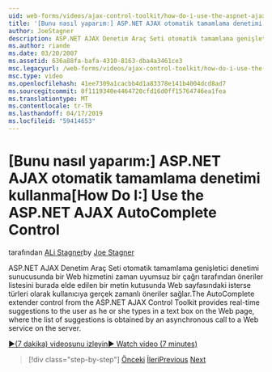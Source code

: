 ```yaml
---
uid: web-forms/videos/ajax-control-toolkit/how-do-i-use-the-aspnet-ajax-autocomplete-control
title: '[Bunu nasıl yaparım:] ASP.NET AJAX otomatik tamamlama denetimi kullanın | Microsoft Docs'
author: JoeStagner
description: ASP.NET AJAX Denetim Araç Seti otomatik tamamlama genişletici denetiminden gerçek zamanlı öneriler, biz bir metin kutusuna isterse türleri olarak kullanıcıya sağlar...
ms.author: riande
ms.date: 03/20/2007
ms.assetid: 636a88fa-bafa-4310-8163-dba4a3461ce3
msc.legacyurl: /web-forms/videos/ajax-control-toolkit/how-do-i-use-the-aspnet-ajax-autocomplete-control
msc.type: video
ms.openlocfilehash: 41ee7309a1cacbb4d1a83378e141b4004dcd8ad7
ms.sourcegitcommit: 0f1119340e4464720cfd16d0ff15764746ea1fea
ms.translationtype: MT
ms.contentlocale: tr-TR
ms.lasthandoff: 04/17/2019
ms.locfileid: "59414653"
---
```

# <a name="how-do-i-use-the-aspnet-ajax-autocomplete-control"></a><span data-ttu-id="ab718-103">[Bunu nasıl yaparım:] ASP.NET AJAX otomatik tamamlama denetimi kullanma</span><span class="sxs-lookup"><span data-stu-id="ab718-103">[How Do I:] Use the ASP.NET AJAX AutoComplete Control</span></span>

<span data-ttu-id="ab718-104">tarafından [ALi Stagner](https://github.com/JoeStagner)</span><span class="sxs-lookup"><span data-stu-id="ab718-104">by [Joe Stagner](https://github.com/JoeStagner)</span></span>

<span data-ttu-id="ab718-105">ASP.NET AJAX Denetim Araç Seti otomatik tamamlama genişletici denetimi sunucusunda bir Web hizmetini zaman uyumsuz bir çağrı tarafından öneriler listesini burada elde edilen bir metin kutusunda Web sayfasındaki isterse türleri olarak kullanıcıya gerçek zamanlı öneriler sağlar.</span><span class="sxs-lookup"><span data-stu-id="ab718-105">The AutoComplete extender control from the ASP.NET AJAX Control Toolkit provides real-time suggestions to the user as he or she types in a text box on the Web page, where the list of suggestions is obtained by an asynchronous call to a Web service on the server.</span></span>

[<span data-ttu-id="ab718-106">&#9654;(7 dakika) videosunu izleyin</span><span class="sxs-lookup"><span data-stu-id="ab718-106">&#9654; Watch video (7 minutes)</span></span>](https://channel9.msdn.com/Blogs/ASP-NET-Site-Videos/how-do-i-use-the-aspnet-ajax-autocomplete-control)

> [!div class="step-by-step"]
> <span data-ttu-id="ab718-107">[Önceki](how-do-i-use-the-aspnet-ajax-slider-control.md)
> [İleri](how-do-i-configure-the-aspnet-ajax-calendar-control.md)</span><span class="sxs-lookup"><span data-stu-id="ab718-107">[Previous](how-do-i-use-the-aspnet-ajax-slider-control.md)
[Next](how-do-i-configure-the-aspnet-ajax-calendar-control.md)</span></span>
